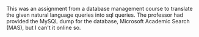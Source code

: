 This was an assignment from a database management course to translate the given natural language queries into sql queries.
The professor had provided the MySQL dump for the database, Microsoft Academic Search (MAS), but I can't it online so.
